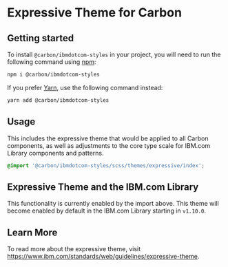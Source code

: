 # Expressive Theme for Carbon

## Getting started

To install `@carbon/ibmdotcom-styles` in your project, you will need to run the
following command using [npm](https://www.npmjs.com/):

```bash
npm i @carbon/ibmdotcom-styles
```

If you prefer [Yarn](https://yarnpkg.com/en/), use the following command
instead:

```bash
yarn add @carbon/ibmdotcom-styles
```

## Usage

This includes the expressive theme that would be applied to all Carbon
components, as well as adjustments to the core type scale for IBM.com Library
components and patterns.

```css
@import '@carbon/ibmdotcom-styles/scss/themes/expressive/index';
```

## Expressive Theme and the IBM.com Library

This functionality is currently enabled by the import above. This theme will
become enabled by default in the IBM.com Library starting in `v1.10.0`.

## Learn More

To read more about the expressive theme, visit
https://www.ibm.com/standards/web/guidelines/expressive-theme.
